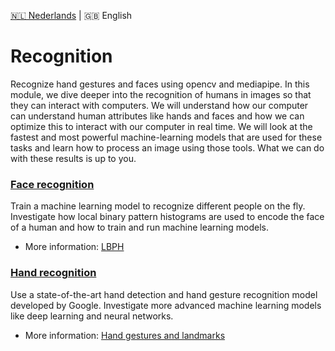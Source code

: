 [🇳🇱 Nederlands](./README.md) | 🇬🇧 English

# Recognition

Recognize hand gestures and faces using opencv and mediapipe. 
In this module, we dive deeper into the recognition of humans in images so that they can interact with computers. 
We will understand how our computer can understand human attributes like hands and faces and how we can optimize this to interact with our computer in real time. 
We will look at the fastest and most powerful machine-learning models that are used for these tasks and learn how to process an image using those tools. 
What we can do with these results is up to you.

### [Face recognition](https://github.com/vubir-projectEIT/Image_Processing/edit/main/Recognition/Face)

Train a machine learning model to recognize different people on the fly.
Investigate how local binary pattern histograms are used to encode the face of a human and how to train and run machine learning models.

- More information: [LBPH](https://www.geeksforgeeks.org/face-recognition-with-local-binary-patterns-lbps-and-opencv/)
  
### [Hand recognition](https://github.com/vubir-projectEIT/Image_Processing/edit/main/Recognition/Hand)

Use a state-of-the-art hand detection and hand gesture recognition model developed by Google.
Investigate more advanced machine learning models like deep learning and neural networks. 

- More information: [Hand gestures and landmarks](https://ai.google.dev/edge/mediapipe/solutions/vision/gesture_recognizer/python)

